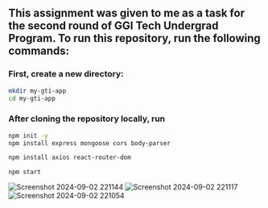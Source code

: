 ## This assignment was given to me as a task for the second round of GGI Tech Undergrad Program. To run this repository, run the following commands:
### First, create a new directory: 
```bash
mkdir my-gti-app
cd my-gti-app
```
### After cloning the repository locally, run
```bash
npm init -y
npm install express mongoose cors body-parser
```
```bash
npm install axios react-router-dom
```
```
npm start
```
![Screenshot 2024-09-02 221144](https://github.com/user-attachments/assets/55a2a2bb-5e23-46fd-8b31-244d81dd9f1e)
![Screenshot 2024-09-02 221117](https://github.com/user-attachments/assets/ddee948a-9255-4781-a5b7-a62921fba81b)
![Screenshot 2024-09-02 221054](https://github.com/user-attachments/assets/6616731b-9c44-4905-81a4-fe178e02ec0b)
